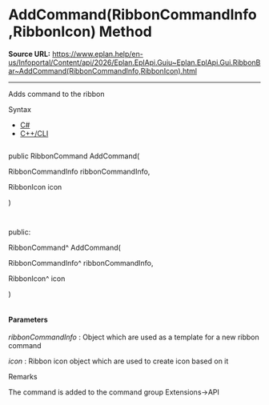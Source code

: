 # AddCommand(RibbonCommandInfo,RibbonIcon) Method

**Source URL:** https://www.eplan.help/en-us/Infoportal/Content/api/2026/Eplan.EplApi.Guiu~Eplan.EplApi.Gui.RibbonBar~AddCommand(RibbonCommandInfo,RibbonIcon).html

---

Adds command to the ribbon

Syntax

- [C#](#i-syntax-CS)
- [C++/CLI](#i-syntax-CPP2005)

```
```
public RibbonCommand AddCommand( 

   RibbonCommandInfo ribbonCommandInfo,

   RibbonIcon icon

)
```
```

```
```
public:

RibbonCommand^ AddCommand( 

   RibbonCommandInfo^ ribbonCommandInfo,

   RibbonIcon^ icon

)
```
```

#### Parameters

*ribbonCommandInfo*
:   Object which are used as a template for a new ribbon command

*icon*
:   Ribbon icon object which are used to create icon based on it

Remarks

The command is added to the command group Extensions->API
